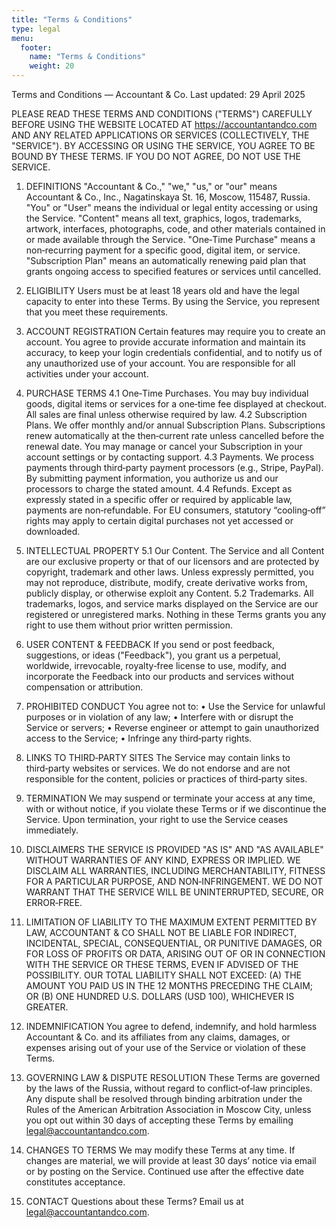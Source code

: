 ```yaml
---
title: "Terms & Conditions"
type: legal 
menu:
  footer:
    name: "Terms & Conditions"
    weight: 20
---
```

Terms and Conditions — Accountant & Co.
Last updated: 29 April 2025

PLEASE READ THESE TERMS AND CONDITIONS ("TERMS") CAREFULLY BEFORE USING THE WEBSITE LOCATED AT https://accountantandco.com AND ANY RELATED APPLICATIONS OR SERVICES (COLLECTIVELY, THE "SERVICE"). BY ACCESSING OR USING THE SERVICE, YOU AGREE TO BE BOUND BY THESE TERMS. IF YOU DO NOT AGREE, DO NOT USE THE SERVICE.

1. DEFINITIONS
"Accountant & Co.," "we," "us," or "our" means Accountant & Co., Inc., Nagatinskaya St. 16, Moscow, 115487, Russia.
"You" or "User" means the individual or legal entity accessing or using the Service.
"Content" means all text, graphics, logos, trademarks, artwork, interfaces, photographs, code, and other materials contained in or made available through the Service.
"One‑Time Purchase" means a non‑recurring payment for a specific good, digital item, or service.
"Subscription Plan" means an automatically renewing paid plan that grants ongoing access to specified features or services until cancelled.

2. ELIGIBILITY
Users must be at least 18 years old and have the legal capacity to enter into these Terms. By using the Service, you represent that you meet these requirements.

3. ACCOUNT REGISTRATION
Certain features may require you to create an account. You agree to provide accurate information and maintain its accuracy, to keep your login credentials confidential, and to notify us of any unauthorized use of your account. You are responsible for all activities under your account.

4. PURCHASE TERMS
4.1 One‑Time Purchases. You may buy individual goods, digital items or services for a one‑time fee displayed at checkout. All sales are final unless otherwise required by law.
4.2 Subscription Plans. We offer monthly and/or annual Subscription Plans. Subscriptions renew automatically at the then‑current rate unless cancelled before the renewal date. You may manage or cancel your Subscription in your account settings or by contacting support.
4.3 Payments. We process payments through third‑party payment processors (e.g., Stripe, PayPal). By submitting payment information, you authorize us and our processors to charge the stated amount.
4.4 Refunds. Except as expressly stated in a specific offer or required by applicable law, payments are non‑refundable. For EU consumers, statutory “cooling‑off” rights may apply to certain digital purchases not yet accessed or downloaded.

5. INTELLECTUAL PROPERTY
5.1 Our Content. The Service and all Content are our exclusive property or that of our licensors and are protected by copyright, trademark and other laws. Unless expressly permitted, you may not reproduce, distribute, modify, create derivative works from, publicly display, or otherwise exploit any Content.
5.2 Trademarks. All trademarks, logos, and service marks displayed on the Service are our registered or unregistered marks. Nothing in these Terms grants you any right to use them without prior written permission.

6. USER CONTENT & FEEDBACK
If you send or post feedback, suggestions, or ideas ("Feedback"), you grant us a perpetual, worldwide, irrevocable, royalty‑free license to use, modify, and incorporate the Feedback into our products and services without compensation or attribution.

7. PROHIBITED CONDUCT
You agree not to:
• Use the Service for unlawful purposes or in violation of any law;
• Interfere with or disrupt the Service or servers;
• Reverse engineer or attempt to gain unauthorized access to the Service;
• Infringe any third‑party rights.

8. LINKS TO THIRD‑PARTY SITES
The Service may contain links to third‑party websites or services. We do not endorse and are not responsible for the content, policies or practices of third‑party sites.

9. TERMINATION
We may suspend or terminate your access at any time, with or without notice, if you violate these Terms or if we discontinue the Service. Upon termination, your right to use the Service ceases immediately.

10. DISCLAIMERS
THE SERVICE IS PROVIDED "AS IS" AND "AS AVAILABLE" WITHOUT WARRANTIES OF ANY KIND, EXPRESS OR IMPLIED. WE DISCLAIM ALL WARRANTIES, INCLUDING MERCHANTABILITY, FITNESS FOR A PARTICULAR PURPOSE, AND NON‑INFRINGEMENT. WE DO NOT WARRANT THAT THE SERVICE WILL BE UNINTERRUPTED, SECURE, OR ERROR‑FREE.

11. LIMITATION OF LIABILITY
TO THE MAXIMUM EXTENT PERMITTED BY LAW, ACCOUNTANT & CO SHALL NOT BE LIABLE FOR INDIRECT, INCIDENTAL, SPECIAL, CONSEQUENTIAL, OR PUNITIVE DAMAGES, OR FOR LOSS OF PROFITS OR DATA, ARISING OUT OF OR IN CONNECTION WITH THE SERVICE OR THESE TERMS, EVEN IF ADVISED OF THE POSSIBILITY. OUR TOTAL LIABILITY SHALL NOT EXCEED: (A) THE AMOUNT YOU PAID US IN THE 12 MONTHS PRECEDING THE CLAIM; OR (B) ONE HUNDRED U.S. DOLLARS (USD 100), WHICHEVER IS GREATER.

12. INDEMNIFICATION
You agree to defend, indemnify, and hold harmless Accountant & Co. and its affiliates from any claims, damages, or expenses arising out of your use of the Service or violation of these Terms.

13. GOVERNING LAW & DISPUTE RESOLUTION
These Terms are governed by the laws of the Russia, without regard to conflict‑of‑law principles. Any dispute shall be resolved through binding arbitration under the Rules of the American Arbitration Association in Moscow City, unless you opt out within 30 days of accepting these Terms by emailing legal@accountantandco.com.

14. CHANGES TO TERMS
We may modify these Terms at any time. If changes are material, we will provide at least 30 days’ notice via email or by posting on the Service. Continued use after the effective date constitutes acceptance.

15. CONTACT
Questions about these Terms? Email us at legal@accountantandco.com.
